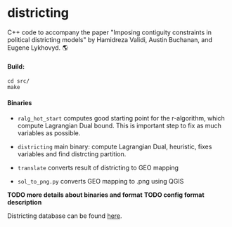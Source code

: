# districting
C++ code to accompany the paper "Imposing contiguity constraints in political districting models" by Hamidreza Validi, Austin Buchanan, and Eugene Lykhovyd. :earth_americas:

#### Build:
```
cd src/
make
```
#### Binaries

- `ralg_hot_start` computes good starting point for the r-algorithm, which compute Lagrangian Dual bound. This is important step to fix as much variables as possible.

- `districting` main binary: compute Lagrangian Dual, heuristic, fixes variables and find distrcting partition.

- `translate` converts result of districting to GEO mapping

- `sol_to_png.py` converts GEO mapping to .png using QGIS


**TODO more details about binaries and format**
**TODO config format description**

Districting database can be found [here](https://lykhovyd.com/files/public/districting).
